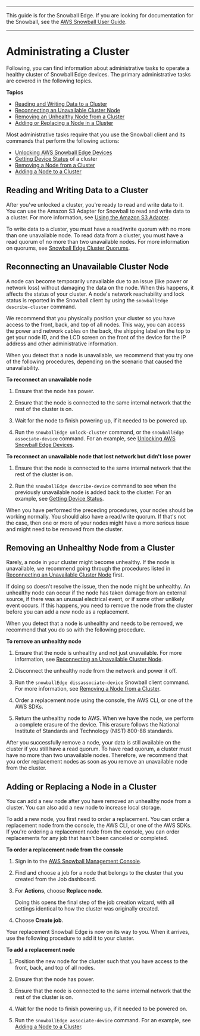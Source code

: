 --------

This guide is for the Snowball Edge\. If you are looking for documentation for the Snowball, see the [AWS Snowball User Guide](http://docs.aws.amazon.com/snowball/latest/ug/whatissnowball.html)\.

--------

# Administrating a Cluster<a name="administercluster"></a>

Following, you can find information about administrative tasks to operate a healthy cluster of Snowball Edge devices\. The primary administrative tasks are covered in the following topics\.

**Topics**
+ [Reading and Writing Data to a Cluster](#transfer-to-cluster)
+ [Reconnecting an Unavailable Cluster Node](#reconnectingclusternode)
+ [Removing an Unhealthy Node from a Cluster](#remove-node)
+ [Adding or Replacing a Node in a Cluster](#replacement)

Most administrative tasks require that you use the Snowball client and its commands that perform the following actions:
+ [Unlocking AWS Snowball Edge Devices](using-client-commands.md#setting-up-client)
+ [Getting Device Status](using-client-commands.md#client-status) of a cluster
+ [Removing a Node from a Cluster](using-client-commands.md#client-cluster-remove)
+ [Adding a Node to a Cluster](using-client-commands.md#client-cluster-add)

## Reading and Writing Data to a Cluster<a name="transfer-to-cluster"></a>

After you've unlocked a cluster, you're ready to read and write data to it\. You can use the Amazon S3 Adapter for Snowball to read and write data to a cluster\. For more information, see [Using the Amazon S3 Adapter](using-adapter.md)\.

To write data to a cluster, you must have a read/write quorum with no more than one unavailable node\. To read data from a cluster, you must have a read quorum of no more than two unavailable nodes\. For more information on quorums, see [Snowball Edge Cluster Quorums](UsingCluster.md#clusterquorums)\.

## Reconnecting an Unavailable Cluster Node<a name="reconnectingclusternode"></a>

A node can become temporarily unavailable due to an issue \(like power or network loss\) without damaging the data on the node\. When this happens, it affects the status of your cluster\. A node's network reachability and lock status is reported in the Snowball client by using the `snowballEdge describe-cluster` command\.

We recommend that you physically position your cluster so you have access to the front, back, and top of all nodes\. This way, you can access the power and network cables on the back, the shipping label on the top to get your node ID, and the LCD screen on the front of the device for the IP address and other administrative information\.

When you detect that a node is unavailable, we recommend that you try one of the following procedures, depending on the scenario that caused the unavailability\.

**To reconnect an unavailable node**

1. Ensure that the node has power\.

1. Ensure that the node is connected to the same internal network that the rest of the cluster is on\.

1. Wait for the node to finish powering up, if it needed to be powered up\.

1. Run the `snowballEdge unlock-cluster` command, or the `snowballEdge associate-device` command\. For an example, see [Unlocking AWS Snowball Edge Devices](using-client-commands.md#setting-up-client)\.

**To reconnect an unavailable node that lost network but didn't lose power**

1. Ensure that the node is connected to the same internal network that the rest of the cluster is on\.

1. Run the `snowballEdge describe-device` command to see when the previously unavailable node is added back to the cluster\. For an example, see [Getting Device Status](using-client-commands.md#client-status)\.

When you have performed the preceding procedures, your nodes should be working normally\. You should also have a read/write quorum\. If that's not the case, then one or more of your nodes might have a more serious issue and might need to be removed from the cluster\.

## Removing an Unhealthy Node from a Cluster<a name="remove-node"></a>

Rarely, a node in your cluster might become unhealthy\. If the node is unavailable, we recommend going through the procedures listed in [Reconnecting an Unavailable Cluster Node](#reconnectingclusternode) first\. 

If doing so doesn't resolve the issue, then the node might be unhealthy\. An unhealthy node can occur if the node has taken damage from an external source, if there was an unusual electrical event, or if some other unlikely event occurs\. If this happens, you need to remove the node from the cluster before you can add a new node as a replacement\.

When you detect that a node is unhealthy and needs to be removed, we recommend that you do so with the following procedure\.

**To remove an unhealthy node**

1. Ensure that the node is unhealthy and not just unavailable\. For more information, see [Reconnecting an Unavailable Cluster Node](#reconnectingclusternode)\.

1. Disconnect the unhealthy node from the network and power it off\.

1. Run the `snowballEdge dissassociate-device` Snowball client command\. For more information, see [Removing a Node from a Cluster](using-client-commands.md#client-cluster-remove)\.

1. Order a replacement node using the console, the AWS CLI, or one of the AWS SDKs\.

1. Return the unhealthy node to AWS\. When we have the node, we perform a complete erasure of the device\. This erasure follows the National Institute of Standards and Technology \(NIST\) 800\-88 standards\.

After you successfully remove a node, your data is still available on the cluster if you still have a read quorum\. To have read quorum, a cluster must have no more than two unavailable nodes\. Therefore, we recommend that you order replacement nodes as soon as you remove an unavailable node from the cluster\.

## Adding or Replacing a Node in a Cluster<a name="replacement"></a>

You can add a new node after you have removed an unhealthy node from a cluster\. You can also add a new node to increase local storage\. 

To add a new node, you first need to order a replacement\. You can order a replacement node from the console, the AWS CLI, or one of the AWS SDKs\. If you're ordering a replacement node from the console, you can order replacements for any job that hasn't been canceled or completed\.

**To order a replacement node from the console**

1. Sign in to the [AWS Snowball Management Console](https://console.aws.amazon.com/importexport/home?region=us-west-2)\.

1. Find and choose a job for a node that belongs to the cluster that you created from the Job dashboard\.

1. For **Actions**, choose **Replace node**\.

   Doing this opens the final step of the job creation wizard, with all settings identical to how the cluster was originally created\.

1. Choose **Create job**\.

Your replacement Snowball Edge is now on its way to you\. When it arrives, use the following procedure to add it to your cluster\.

**To add a replacement node**

1. Position the new node for the cluster such that you have access to the front, back, and top of all nodes\.

1. Ensure that the node has power\.

1. Ensure that the node is connected to the same internal network that the rest of the cluster is on\.

1. Wait for the node to finish powering up, if it needed to be powered on\.

1. Run the `snowballEdge associate-device` command\. For an example, see [Adding a Node to a Cluster](using-client-commands.md#client-cluster-add)\.